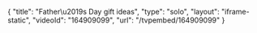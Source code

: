 {
    "title": "Father\u2019s Day gift ideas",
    "type": "solo",
    "layout": "iframe-static",
    "videoId": "164909099",
    "url": "\/tvpembed\/164909099"
}